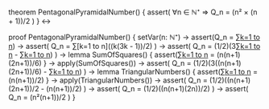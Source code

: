theorem PentagonalPyramidalNumber() {
  assert(
    ∀n ∈ ℕ⁺ ⇒ Q_n = (n² × (n + 1))/2
  )
} ↔

proof PentagonalPyramidalNumber() {
  setVar(n: ℕ⁺) →
  assert(Q_n = ∑[k=1 to n](P_k)) →
  assert(
    Q_n = ∑[k=1 to n]((k(3k - 1))/2)
  ) →
  assert(
    Q_n = (1/2)(3∑[k=1 to n](k²) - ∑[k=1 to n](k))
  ) →
  lemma SumOfSquares() {
    assert(∑[k=1 to n](k²) = (n(n+1)(2n+1))/6)
  } →
  apply(SumOfSquares()) →
  assert(
    Q_n = (1/2)(3((n(n+1)(2n+1))/6) - ∑[k=1 to n](k))
  ) →
  lemma TriangularNumbers() {
    assert(∑[k=1 to n](k) = (n(n+1))/2)
  } →
  apply(TriangularNumbers()) →
  assert(
    Q_n = (1/2)((n(n+1)(2n+1))/2 - (n(n+1))/2)
  ) →
  assert(
    Q_n = (1/2)((n(n+1)(2n))/2)
  ) →
  assert(
    Q_n = (n²(n+1))/2
  )
}